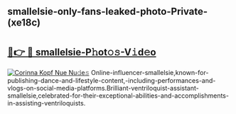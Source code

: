 ## smallelsie-only-fans​-leaked-photo​-Private-(xe18c)


# <h2><a href="https://mediaupload.pro?title=smallelsie&ref=git">🔗👉 🔴 smallelsie-P𝚑ot𝚘𝚜-V𝚒d𝚎o</a></h2>

[![Corinna Kopf Nue Nu𝚍e𝚜](https://i.imgur.com/0qMVB7G.gif)](https://mediaupload.pro?title=smallelsie&ref=git)
Online-influencer-smallelsie,known-for-publishing-dance-and-lifestyle-content,-including-performances-and-vlogs-on-social-media-platforms.Brilliant-ventriloquist-assistant-smallelsie,celebrated-for-their-exceptional-abilities-and-accomplishments-in-assisting-ventriloquists.  